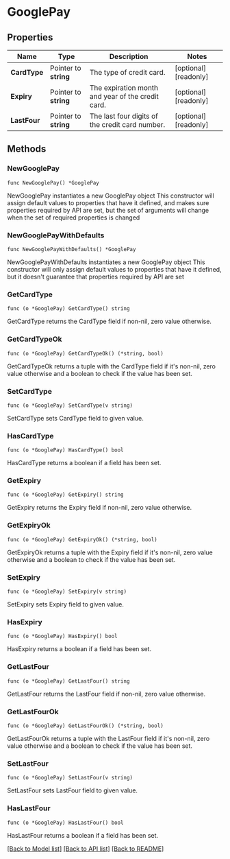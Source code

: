 # GooglePay

## Properties

Name | Type | Description | Notes
------------ | ------------- | ------------- | -------------
**CardType** | Pointer to **string** | The type of credit card. | [optional] [readonly] 
**Expiry** | Pointer to **string** | The expiration month and year of the credit card. | [optional] [readonly] 
**LastFour** | Pointer to **string** | The last four digits of the credit card number. | [optional] [readonly] 

## Methods

### NewGooglePay

`func NewGooglePay() *GooglePay`

NewGooglePay instantiates a new GooglePay object
This constructor will assign default values to properties that have it defined,
and makes sure properties required by API are set, but the set of arguments
will change when the set of required properties is changed

### NewGooglePayWithDefaults

`func NewGooglePayWithDefaults() *GooglePay`

NewGooglePayWithDefaults instantiates a new GooglePay object
This constructor will only assign default values to properties that have it defined,
but it doesn't guarantee that properties required by API are set

### GetCardType

`func (o *GooglePay) GetCardType() string`

GetCardType returns the CardType field if non-nil, zero value otherwise.

### GetCardTypeOk

`func (o *GooglePay) GetCardTypeOk() (*string, bool)`

GetCardTypeOk returns a tuple with the CardType field if it's non-nil, zero value otherwise
and a boolean to check if the value has been set.

### SetCardType

`func (o *GooglePay) SetCardType(v string)`

SetCardType sets CardType field to given value.

### HasCardType

`func (o *GooglePay) HasCardType() bool`

HasCardType returns a boolean if a field has been set.

### GetExpiry

`func (o *GooglePay) GetExpiry() string`

GetExpiry returns the Expiry field if non-nil, zero value otherwise.

### GetExpiryOk

`func (o *GooglePay) GetExpiryOk() (*string, bool)`

GetExpiryOk returns a tuple with the Expiry field if it's non-nil, zero value otherwise
and a boolean to check if the value has been set.

### SetExpiry

`func (o *GooglePay) SetExpiry(v string)`

SetExpiry sets Expiry field to given value.

### HasExpiry

`func (o *GooglePay) HasExpiry() bool`

HasExpiry returns a boolean if a field has been set.

### GetLastFour

`func (o *GooglePay) GetLastFour() string`

GetLastFour returns the LastFour field if non-nil, zero value otherwise.

### GetLastFourOk

`func (o *GooglePay) GetLastFourOk() (*string, bool)`

GetLastFourOk returns a tuple with the LastFour field if it's non-nil, zero value otherwise
and a boolean to check if the value has been set.

### SetLastFour

`func (o *GooglePay) SetLastFour(v string)`

SetLastFour sets LastFour field to given value.

### HasLastFour

`func (o *GooglePay) HasLastFour() bool`

HasLastFour returns a boolean if a field has been set.


[[Back to Model list]](../README.md#documentation-for-models) [[Back to API list]](../README.md#documentation-for-api-endpoints) [[Back to README]](../README.md)


